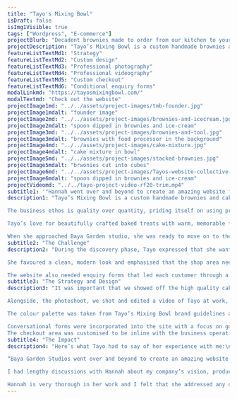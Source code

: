 ```yaml
---
title: "Tayo's Mixing Bowl"
isDraft: false
isImg1Visible: true
tags: ["Wordpress", "E-commerce"]
projectBlurb: "Decadent brownies made to order from our kitchen to your door"
projectDescription: "Tayo’s Mixing Bowl is a custom handmade brownies and cakes business creating high-end treats for special occasions."
featureListTextMd1: "Strategy"
featureListTextMd2: "Custom design"
featureListTextMd3: "Professional photography"
featureListTextMd4: "Professional videography"
featureListTextMd5: "Custom checkout"
featureListTextMd6: "Conditional enquiry forms"
modalLinkmd: "https://tayosmixingbowl.com/"
modalTextmd: "Check out the website"
projectImage1md: "../../assets/project-images/tmb-founder.jpg"
projectImage1mdalt: "founder image"
projectImage2md: "../../assets/project-images/brownies-and-icecream.jpg"
projectImage2mdalt: "spoon dipped in brownies and ice-cream"
projectImage3md: "../../assets/project-images/brownies-and-tool.jpg"
projectImage3mdalt: "brownies with food processor in the background"
projectImage4md: "../../assets/project-images/cake-mixture.jpg"
projectImage4mdalt: "cake mixture in bowl"
projectImage5md: "../../assets/project-images/stacked-brownies.jpg"
projectImage5mdalt: "brwonies cut into cubes"
projectImage6md: "../../assets/project-images/Tayos-website-collective-screenshot.jpg"
projectImage6mdalt: "spoon dipped in brownies and ice-cream"
projectVideomd: "../../tayo-project-video-rf20-trim.mp4"
subtitle1: '"Hannah went over and beyond to create an amazing website for my online bakery business."'
description1: "Tayo’s Mixing Bowl is a custom handmade brownies and cakes business creating high-end treats for special occasions.\n

The business ethos is quality over quantity, priding itself on using premium ingredients and traditional baking methods to create decadent and delightful flavours with every mouthful.\n

Tayo’s love for beautifully crafted baked treats with warm, memorable flavours has rightly earned her the reputation of producing high quality desserts.\n

When she approached Baya Garden studio, she was ready to move on to the next stage and have a website that reflected her brand values and that beautifully conveyed her craft."
subtitle2: "The Challenge"
description2: "During the discovery phase, Tayo expressed that she wanted her website to showcase the high quality of desserts that she produced and expressed luxury yet with hints of heritage, representing her traditional approach to creating the treats.\n

She favoured a clean, modern look and emphasised that the shop area needed to be easy to use. Tayo would only be producing small batches of brownies at a time and needed a checkout area that placed a cap on how many brownie boxes could be ordered in a week.\n

The website also needed enquiry forms that led each customer through a series of questions, depending on whether they were after a custom or a cake from the signature cake collection."
subtitle3: "The Strategy and Design"
description3: "It was important that we showed off the high quality cakes and brownies that were on offer. After planning the initial layout of the website structure and working through the customer journey, a series of professional photoshoots were carried out with a focus on showcasing the desserts in the best light.\n

Alongside, the photoshoot, we shot and edited a video of Tayo at work, showcasing the high level of skill and expertise that went into her craft.\n

The colour palette was taken from Tayo’s Mixing Bowl brand guidelines and formed the foundation of a consistent theme throughout the website.\n

Conversational forms were incorporated into the site with a focus on good user experience conditionally leading the customer through a series of short questions based on their requirements.
The checkout area was customised to be inline with the business operations, ensuring a limited quota of brownies could be ordered in a given week."
subtitle4: "The Impact"
description4: "Here’s what Tayo had to say of her experience with me:\n

“Baya Garden Studios went over and beyond to create an amazing website for my online bakery business. Being a start up business I really wanted my website to convey high end and to appeal to a specific target market.\n

I had lengthy discussions with Hannah about my company’s vision, product, image and brand and Hannah produced a website that conveyed my brand message. Several friends and acquaintances have also commented on how lovely my website is, has a very clean look and very easy to use.\n

Hannah is very thorough in her work and I felt that she addressed any concerns I had and came up with solutions that I was happy with. I would definitely recommend Baya Garden Studios to business owners/ start ups that need a website or want to revamp their website.”"
---
```

